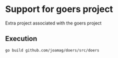 # Support for goers project

Extra project associated with the goers project

## Execution

```bash
go build github.com/joamag/doers/src/doers
```
